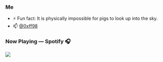 ### Me
- ⚡ Fun fact: It is physically impossible for pigs to look up into the sky.
- 📫 [@0xff98](https://twitter.com/0xff98)

### Now Playing — Spotify 🎧
<p>
<a href="https://spotify-github-profile.vercel.app/api/view?uid=31egd4mrfswhjgh63g4e4afaybiu&redirect=true">
<img src="https://spotify-github-profile.vercel.app/api/view?uid=31egd4mrfswhjgh63g4e4afaybiu&cover_image=true&theme=novatorem&show_offline=false&bar_color=53b14f&bar_color_cover=false"/>
</a>
</p>

<!--
**kahono922/kahono922** is a ✨ _special_ ✨ repository because its `README.md` (this file) appears on your GitHub profile.

Here are some ideas to get you started:

- 🔭 I’m currently working on ...
- 🌱 I’m currently learning ...
- 👯 I’m looking to collaborate on ...
- 🤔 I’m looking for help with ...
- 💬 Ask me about ...
- 📫 How to reach me: ...
- 😄 Pronouns: ...
- ⚡ Fun fact: ...
-->
